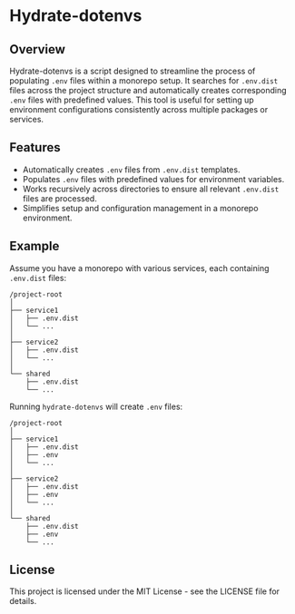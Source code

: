 # Hydrate-dotenvs

## Overview

Hydrate-dotenvs is a script designed to streamline the process of populating
`.env` files within a monorepo setup. It searches for `.env.dist` files across
the project structure and automatically creates corresponding `.env` files with
predefined values. This tool is useful for setting up environment configurations
consistently across multiple packages or services.

## Features

- Automatically creates `.env` files from `.env.dist` templates.
- Populates `.env` files with predefined values for environment variables.
- Works recursively across directories to ensure all relevant `.env.dist` files
  are processed.
- Simplifies setup and configuration management in a monorepo environment.

## Example

Assume you have a monorepo with various services, each containing `.env.dist`
files:

```
/project-root
│
├── service1
│   ├── .env.dist
│   └── ...
│
├── service2
│   ├── .env.dist
│   └── ...
│
└── shared
    ├── .env.dist
    └── ...
```

Running `hydrate-dotenvs` will create `.env` files:

```
/project-root
│
├── service1
│   ├── .env.dist
│   ├── .env
│   └── ...
│
├── service2
│   ├── .env.dist
│   ├── .env
│   └── ...
│
└── shared
    ├── .env.dist
    ├── .env
    └── ...
```

## License

This project is licensed under the MIT License - see the LICENSE file for
details.
